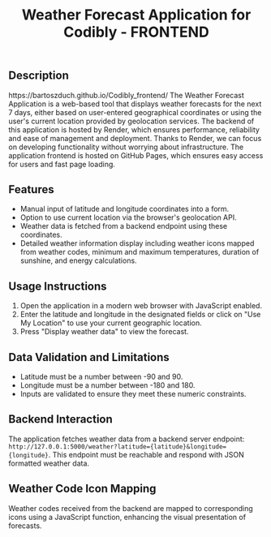 <!DOCTYPE html>
<html lang="en">
<head>
    <meta charset="UTF-8">
    <meta name="viewport" content="width=device-width, initial-scale=1.0">
    <link rel="stylesheet" href="styles.css">
</head>
<body>
    <header>
        <h1>Weather Forecast Application for Codibly - FRONTEND</h1>
    </header>
    <section>
        <h2>Description</h2>
        <p>https://bartoszduch.github.io/Codibly_frontend/
        The Weather Forecast Application is a web-based tool that displays weather forecasts for the next 7 days, either based on user-entered geographical coordinates or using the user's current location provided by geolocation services.
        The backend of this application is hosted by Render, which ensures performance, reliability and ease of management and deployment. Thanks to Render, we can focus on developing functionality without worrying about infrastructure. The application frontend is hosted on GitHub Pages, which ensures easy access for users and fast page loading.</p>
    </section>
    <section>
        <h2>Features</h2>
        <ul>
            <li>Manual input of latitude and longitude coordinates into a form.</li>
            <li>Option to use current location via the browser's geolocation API.</li>
            <li>Weather data is fetched from a backend endpoint using these coordinates.</li>
            <li>Detailed weather information display including weather icons mapped from weather codes, minimum and maximum temperatures, duration of sunshine, and energy calculations.</li>
        </ul>
    </section>
    <section>
        <h2>Usage Instructions</h2>
        <ol>
            <li>Open the application in a modern web browser with JavaScript enabled.</li>
            <li>Enter the latitude and longitude in the designated fields or click on "Use My Location" to use your current geographic location.</li>
            <li>Press "Display weather data" to view the forecast.</li>
        </ol>
    </section>
    <section>
        <h2>Data Validation and Limitations</h2>
        <ul>
            <li>Latitude must be a number between -90 and 90.</li>
            <li>Longitude must be a number between -180 and 180.</li>
            <li>Inputs are validated to ensure they meet these numeric constraints.</li>
        </ul>
    </section>
    <section>
        <h2>Backend Interaction</h2>
        <p>The application fetches weather data from a backend server endpoint: <code>http://127.0.0.1:5000/weather?latitude={latitude}&amp;longitude={longitude}</code>. This endpoint must be reachable and respond with JSON formatted weather data.</p>
    </section>
    <section>
        <h2>Weather Code Icon Mapping</h2>
        <p>Weather codes received from the backend are mapped to corresponding icons using a JavaScript function, enhancing the visual presentation of forecasts.</p>
    </section>
</body>
</html>
